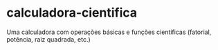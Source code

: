 # calculadora-cientifica
Uma calculadora com operações básicas e funções científicas (fatorial, potência, raiz quadrada, etc.)
